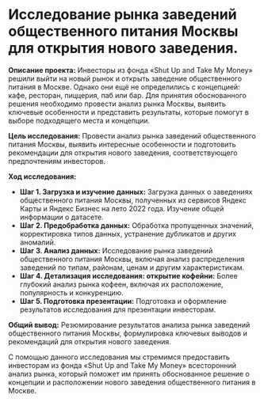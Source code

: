 # Исследование рынка заведений общественного питания Москвы для открытия нового заведения.

**Описание проекта:** Инвесторы из фонда «Shut Up and Take My Money» решили выйти на новый рынок и открыть заведение общественного питания в Москве. Однако они ещё не определились с концепцией: кафе, ресторан, пиццерия, паб или бар. Для принятия обоснованного решения необходимо провести анализ рынка Москвы, выявить ключевые особенности и представить результаты, которые помогут в выборе подходящего места и концепции.

**Цель исследования:** Провести анализ рынка заведений общественного питания Москвы, выявить интересные особенности и подготовить рекомендации для открытия нового заведения, соответствующего предпочтениям инвесторов.

**Ход исследования:**

- **Шаг 1. Загрузка и изучение данных:** Загрузка данных о заведениях общественного питания Москвы, полученных из сервисов Яндекс Карты и Яндекс Бизнес на лето 2022 года. Изучение общей информации о датасете.
- **Шаг 2. Предобработка данных:** Обработка пропущенных значений, корректировка типов данных, устранение дубликатов и других аномалий.
- **Шаг 3. Анализ данных:** Исследование рынка заведений общественного питания Москвы, включая анализ распределения заведений по типам, районам, ценам и другим характеристикам.
- **Шаг 4. Детализация исследования: открытие кофейни:** Более глубокий анализ рынка кофеен, включая их расположение, популярность и конкуренцию.
- **Шаг 5. Подготовка презентации:** Подготовка и оформление результатов исследования для презентации инвесторам.

**Общий вывод:** Резюмирование результатов анализа рынка заведений общественного питания Москвы, формулировка ключевых выводов и рекомендаций для открытия нового заведения.

С помощью данного исследования мы стремимся предоставить инвесторам из фонда «Shut Up and Take My Money» всесторонний анализ рынка, который поможет им принять обоснованное решение о концепции и расположении нового заведения общественного питания в Москве.
